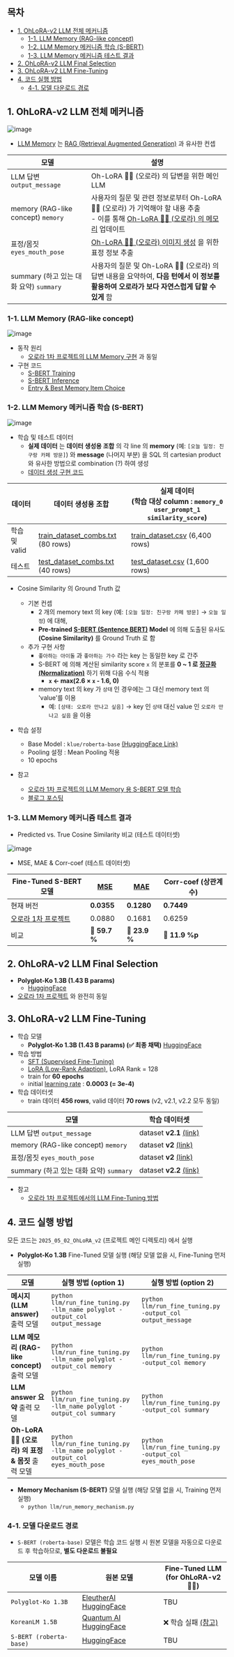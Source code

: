 ## 목차

* [1. OhLoRA-v2 LLM 전체 메커니즘](#1-ohlora-v2-llm-전체-메커니즘)
  * [1-1. LLM Memory (RAG-like concept)](#1-1-llm-memory-rag-like-concept)
  * [1-2. LLM Memory 메커니즘 학습 (S-BERT)](#1-2-llm-memory-메커니즘-학습-s-bert)
  * [1-3. LLM Memory 메커니즘 테스트 결과](#1-3-llm-memory-메커니즘-테스트-결과)
* [2. OhLoRA-v2 LLM Final Selection](#2-ohlora-v2-llm-final-selection)
* [3. OhLoRA-v2 LLM Fine-Tuning](#3-ohlora-v2-llm-fine-tuning)
* [4. 코드 실행 방법](#4-코드-실행-방법)
  * [4-1. 모델 다운로드 경로](#4-1-모델-다운로드-경로)

## 1. OhLoRA-v2 LLM 전체 메커니즘

![image](../../images/250502_20.PNG)

* [LLM Memory](#1-1-llm-memory-rag-like-concept) 는 [RAG (Retrieval Augmented Generation)](https://github.com/WannaBeSuperteur/AI-study/blob/main/AI%20Basics/LLM%20Basics/LLM_%EA%B8%B0%EC%B4%88_RAG.md) 과 유사한 컨셉

| 모델                                     | 설명                                                                                                                                  |
|----------------------------------------|-------------------------------------------------------------------------------------------------------------------------------------|
| LLM 답변 ```output_message```            | Oh-LoRA 👱‍♀️ (오로라) 의 답변을 위한 메인 LLM                                                                                                 |
| memory (RAG-like concept) ```memory``` | 사용자의 질문 및 관련 정보로부터 Oh-LoRA 👱‍♀️ (오로라) 가 기억해야 할 내용 추출<br>- 이를 통해 [Oh-LoRA 👱‍♀️ (오로라) 의 메모리](#1-1-llm-memory-rag-like-concept) 업데이트 |
| 표정/몸짓 ```eyes_mouth_pose```            | [Oh-LoRA 👱‍♀️ (오로라) 이미지 생성](../stylegan/README.md) 을 위한 표정 정보 추출                                                                   |
| summary (하고 있는 대화 요약) ```summary```    | 사용자의 질문 및 Oh-LoRA 👱‍♀️ (오로라) 의 답변 내용을 요약하여, **다음 턴에서 이 정보를 활용하여 오로라가 보다 자연스럽게 답할 수 있게** 함                                          |

### 1-1. LLM Memory (RAG-like concept)

![image](../../images/250408_28.PNG)

* 동작 원리
  * [오로라 1차 프로젝트의 LLM Memory 구현](../../2025_04_08_OhLoRA/llm/README.md#3-llm-memory-rag-like-concept) 과 동일
* 구현 코드
  * [S-BERT Training](memory_mechanism/train_sbert.py)
  * [S-BERT Inference](memory_mechanism/inference_sbert.py)
  * [Entry & Best Memory Item Choice](run_memory_mechanism.py)

### 1-2. LLM Memory 메커니즘 학습 (S-BERT)

![image](../../images/250502_19.PNG)

* 학습 및 테스트 데이터
  * **실제 데이터** 는 **데이터 생성용 조합** 의 각 line 의 **memory** (예: ```[오늘 일정: 친구랑 카페 방문]```) 와 **message** (나머지 부분) 을 SQL 의 cartesian product 와 유사한 방법으로 combination (?) 하여 생성
  * [데이터 생성 구현 코드](memory_mechanism/generate_dataset.py)

| 데이터        | 데이터 생성용 조합                                                                    | 실제 데이터<br>(학습 대상 column : ```memory_0``` ```user_prompt_1``` ```similarity_score```) |
|------------|-------------------------------------------------------------------------------|--------------------------------------------------------------------------------------|
| 학습 및 valid | [train_dataset_combs.txt](memory_mechanism/train_dataset_combs.txt) (80 rows) | [train_dataset.csv](memory_mechanism/train_dataset.csv) (6,400 rows)                 |
| 테스트        | [test_dataset_combs.txt](memory_mechanism/test_dataset_combs.txt) (40 rows)   | [test_dataset.csv](memory_mechanism/test_dataset.csv) (1,600 rows)                   |

* Cosine Similarity 의 Ground Truth 값
  * 기본 컨셉 
    * 2 개의 memory text 의 key (예: ```[오늘 일정: 친구랑 카페 방문]``` → ```오늘 일정```) 에 대해,
    * **Pre-trained [S-BERT (Sentence BERT)](https://github.com/WannaBeSuperteur/AI-study/blob/main/Natural%20Language%20Processing/Basics_BERT%2C%20SBERT%20%EB%AA%A8%EB%8D%B8.md#sbert-%EB%AA%A8%EB%8D%B8) Model** 에 의해 도출된 유사도 **(Cosine Similarity)** 를 Ground Truth 로 함
  * 추가 구현 사항
    * ```좋아하는 아이돌``` 과 ```좋아하는 가수``` 라는 key 는 동일한 key 로 간주 
    * S-BERT 에 의해 계산된 similarity score ```x``` 의 분포를 **0 ~ 1 로 [정규화 (Normalization)](https://github.com/WannaBeSuperteur/AI-study/blob/main/AI%20Basics/Data%20Science%20Basics/%EB%8D%B0%EC%9D%B4%ED%84%B0_%EC%82%AC%EC%9D%B4%EC%96%B8%EC%8A%A4_%EA%B8%B0%EC%B4%88_Normalization.md)** 하기 위해 다음 수식 적용
      * **```x``` ← max(2.6 $\times$ ```x``` - 1.6, 0)**
    * memory text 의 key 가 ```상태``` 인 경우에는 그 대신 memory text 의 'value'를 이용
      * 예: ```[상태: 오로라 만나고 싶음]``` → key 인 ```상태``` 대신 value 인 ```오로라 만나고 싶음``` 을 이용 

* 학습 설정
  * Base Model : ```klue/roberta-base``` [(HuggingFace Link)](https://huggingface.co/klue/roberta-base)
  * Pooling 설정 : Mean Pooling 적용
  * 10 epochs

* 참고
  * [오로라 1차 프로젝트의 LLM Memory 용 S-BERT 모델 학습](../../2025_04_08_OhLoRA/llm/README.md#3-2-학습-및-테스트-데이터--학습-설정) 
  * [블로그 포스팅](https://velog.io/@jaehyeong/Basic-NLP-sentence-transformers-%EB%9D%BC%EC%9D%B4%EB%B8%8C%EB%9F%AC%EB%A6%AC%EB%A5%BC-%ED%99%9C%EC%9A%A9%ED%95%9C-SBERT-%ED%95%99%EC%8A%B5-%EB%B0%A9%EB%B2%95)

### 1-3. LLM Memory 메커니즘 테스트 결과

* Predicted vs. True Cosine Similarity 비교 (테스트 데이터셋)

![image](../../images/250502_18.PNG)

* MSE, MAE & Corr-coef (테스트 데이터셋)

| Fine-Tuned S-BERT 모델                                            | [MSE](https://github.com/WannaBeSuperteur/AI-study/blob/main/AI%20Basics/Deep%20Learning%20Basics/%EB%94%A5%EB%9F%AC%EB%8B%9D_%EA%B8%B0%EC%B4%88_Loss_function.md#2-1-mean-squared-error-mse) | [MAE](https://github.com/WannaBeSuperteur/AI-study/blob/main/AI%20Basics/Deep%20Learning%20Basics/%EB%94%A5%EB%9F%AC%EB%8B%9D_%EA%B8%B0%EC%B4%88_Loss_function.md#2-3-mean-absolute-error-mae) | Corr-coef (상관계수) |
|-----------------------------------------------------------------|-----------------------------------------------------------------------------------------------------------------------------------------------------------------------------------------------|------------------------------------------------------------------------------------------------------------------------------------------------------------------------------------------------|------------------|
| 현재 버전                                                           | **0.0355**                                                                                                                                                                                    | **0.1280**                                                                                                                                                                                     | **0.7449**       |
| [오로라 1차 프로젝트](../../2025_04_08_OhLoRA/llm/README.md#3-3-테스트-결과) | 0.0880                                                                                                                                                                                        | 0.1681                                                                                                                                                                                         | 0.6259           |
| 비교                                                              | 🔽 **59.7 %**                                                                                                                                                                                 | 🔽 **23.9 %**                                                                                                                                                                                  | 🔼 **11.9 %p**   |

## 2. OhLoRA-v2 LLM Final Selection

* **Polyglot-Ko 1.3B (1.43 B params)**
  * [HuggingFace](https://huggingface.co/EleutherAI/polyglot-ko-1.3b)
* [오로라 1차 프로젝트](../../2025_04_08_OhLoRA/llm/README.md#1-llm-final-selection) 와 완전히 동일

## 3. OhLoRA-v2 LLM Fine-Tuning

* 학습 모델
  * **Polyglot-Ko 1.3B (1.43 B params) (✅ 최종 채택)** [HuggingFace](https://huggingface.co/EleutherAI/polyglot-ko-1.3b) 
* 학습 방법 
  * [SFT (Supervised Fine-Tuning)](https://github.com/WannaBeSuperteur/AI-study/blob/main/AI%20Basics/LLM%20Basics/LLM_%EA%B8%B0%EC%B4%88_Fine_Tuning_SFT.md)
  * [LoRA (Low-Rank Adaption)](https://github.com/WannaBeSuperteur/AI-study/blob/main/AI%20Basics/LLM%20Basics/LLM_%EA%B8%B0%EC%B4%88_Fine_Tuning_LoRA_QLoRA.md), LoRA Rank = 128
  * train for **60 epochs**
  * initial [learning rate](https://github.com/WannaBeSuperteur/AI-study/blob/main/AI%20Basics/Deep%20Learning%20Basics/%EB%94%A5%EB%9F%AC%EB%8B%9D_%EA%B8%B0%EC%B4%88_Learning_Rate.md) : **0.0003 (= 3e-4)**
* 학습 데이터셋
  * train 데이터 **456 rows**, valid 데이터 **70 rows** (v2, v2.1, v2.2 모두 동일)

| 모델                                     | 학습 데이터셋                                                                    |
|----------------------------------------|----------------------------------------------------------------------------|
| LLM 답변 ```output_message```            | dataset **v2.1** [(link)](fine_tuning_dataset/OhLoRA_fine_tuning_v2_1.csv) |
| memory (RAG-like concept) ```memory``` | dataset **v2** [(link)](fine_tuning_dataset/OhLoRA_fine_tuning_v2.csv)     |
| 표정/몸짓 ```eyes_mouth_pose```            | dataset **v2** [(link)](fine_tuning_dataset/OhLoRA_fine_tuning_v2.csv)     |
| summary (하고 있는 대화 요약) ```summary```    | dataset **v2.2** [(link)](fine_tuning_dataset/OhLoRA_fine_tuning_v2_2.csv) |

* 참고
  * [오로라 1차 프로젝트에서의 LLM Fine-Tuning 방법](../../2025_04_08_OhLoRA/llm/README.md#2-how-to-run-fine-tuning) 

## 4. 코드 실행 방법

모든 코드는 ```2025_05_02_OhLoRA_v2``` (프로젝트 메인 디렉토리) 에서 실행

* **Polyglot-Ko 1.3B** Fine-Tuned 모델 실행 (해당 모델 없을 시, Fine-Tuning 먼저 실행) 

| 모델                                      | 실행 방법 (option 1)                                                                   | 실행 방법 (option 2)                                                |
|-----------------------------------------|------------------------------------------------------------------------------------|-----------------------------------------------------------------|
| **메시지 (LLM answer)** 출력 모델              | ```python llm/run_fine_tuning.py -llm_name polyglot -output_col output_message```  | ```python llm/run_fine_tuning.py -output_col output_message```  |
| **LLM 메모리 (RAG-like concept)** 출력 모델    | ```python llm/run_fine_tuning.py -llm_name polyglot -output_col memory```          | ```python llm/run_fine_tuning.py -output_col memory```          |
| **LLM answer 요약** 출력 모델                 | ```python llm/run_fine_tuning.py -llm_name polyglot -output_col summary```         | ```python llm/run_fine_tuning.py -output_col summary```         |
| **Oh-LoRA 👱‍♀️ (오로라) 의 표정 & 몸짓** 출력 모델 | ```python llm/run_fine_tuning.py -llm_name polyglot -output_col eyes_mouth_pose``` | ```python llm/run_fine_tuning.py -output_col eyes_mouth_pose``` |

* **Memory Mechanism (S-BERT)** 모델 실행 (해당 모델 없을 시, Training 먼저 실행)
  * ```python llm/run_memory_mechanism.py```

### 4-1. 모델 다운로드 경로

* ```S-BERT (roberta-base)``` 모델은 학습 코드 실행 시 원본 모델을 자동으로 다운로드 후 학습하므로, **별도 다운로드 불필요**

| 모델 이름                       | 원본 모델                                                                                | Fine-Tuned LLM<br>(for OhLoRA-v2 👱‍♀️)                               |
|-----------------------------|--------------------------------------------------------------------------------------|-----------------------------------------------------------------------|
| ```Polyglot-Ko 1.3B```      | [EleutherAI HuggingFace](https://huggingface.co/EleutherAI/polyglot-ko-1.3b)         | TBU                                                                   |
| ```KoreanLM 1.5B```         | [Quantum AI HuggingFace](https://huggingface.co/quantumaikr/KoreanLM-1.5b/tree/main) | ❌ 학습 실패 [(참고)](../issue_reported.md#2-2-koreanlm-15b-llm-학습-불가-해결-보류) |
| ```S-BERT (roberta-base)``` | [HuggingFace](https://huggingface.co/klue/roberta-base)                              | TBU                                                                   |